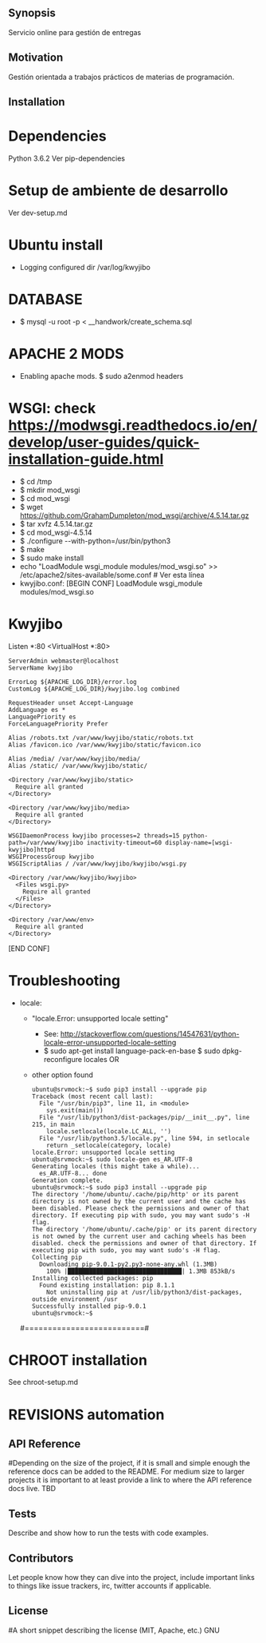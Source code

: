 ## Synopsis

Servicio online para gestión de entregas

## Motivation

Gestión orientada a trabajos prácticos de materias de programación.

## Installation

# Dependencies
Python 3.6.2
Ver pip-dependencies


# Setup de ambiente de desarrollo
Ver dev-setup.md


# Ubuntu install

  * Logging configured dir
    /var/log/kwyjibo

  # DATABASE
  * $ mysql -u root -p < __handwork/create_schema.sql

  # APACHE 2 MODS
  * Enabling apache mods.
    $ sudo a2enmod headers


  # WSGI: check https://modwsgi.readthedocs.io/en/develop/user-guides/quick-installation-guide.html
  * $ cd /tmp
  * $ mkdir mod_wsgi
  * $ cd mod_wsgi
  * $ wget https://github.com/GrahamDumpleton/mod_wsgi/archive/4.5.14.tar.gz
  * $ tar xvfz 4.5.14.tar.gz
  * $ cd mod_wsgi-4.5.14
  * $ ./configure --with-python=/usr/bin/python3
  * $ make
  * $ sudo make install
  * echo "LoadModule wsgi_module modules/mod_wsgi.so" >> /etc/apache2/sites-available/some.conf  # Ver esta línea
  * kwyjibo.conf:
[BEGIN CONF]
LoadModule wsgi_module modules/mod_wsgi.so

# Kwyjibo
Listen *:80
<VirtualHost *:80>

    ServerAdmin webmaster@localhost
    ServerName kwyjibo

    ErrorLog ${APACHE_LOG_DIR}/error.log
    CustomLog ${APACHE_LOG_DIR}/kwyjibo.log combined

    RequestHeader unset Accept-Language
    AddLanguage es *
    LanguagePriority es
    ForceLanguagePriority Prefer

    Alias /robots.txt /var/www/kwyjibo/static/robots.txt
    Alias /favicon.ico /var/www/kwyjibo/static/favicon.ico

    Alias /media/ /var/www/kwyjibo/media/
    Alias /static/ /var/www/kwyjibo/static/

    <Directory /var/www/kwyjibo/static>
      Require all granted
    </Directory>

    <Directory /var/www/kwyjibo/media>
      Require all granted
    </Directory>

    WSGIDaemonProcess kwyjibo processes=2 threads=15 python-path=/var/www/kwyjibo inactivity-timeout=60 display-name=[wsgi-kwyjibo]httpd
    WSGIProcessGroup kwyjibo
    WSGIScriptAlias / /var/www/kwyjibo/kwyjibo/wsgi.py

    <Directory /var/www/kwyjibo/kwyjibo>
      <Files wsgi.py>
        Require all granted
      </Files>
    </Directory>

    <Directory /var/www/env>
      Require all granted
    </Directory>
</VirtualHost>
[END CONF]




  # Troubleshooting
  * locale:
    * "locale.Error: unsupported locale setting"
      * See: http://stackoverflow.com/questions/14547631/python-locale-error-unsupported-locale-setting
      * $ sudo apt-get install language-pack-en-base
        $ sudo dpkg-reconfigure locales
    OR
    * other option found

          ubuntu@srvmock:~$ sudo pip3 install --upgrade pip
          Traceback (most recent call last):
            File "/usr/bin/pip3", line 11, in <module>
              sys.exit(main())
            File "/usr/lib/python3/dist-packages/pip/__init__.py", line 215, in main
              locale.setlocale(locale.LC_ALL, '')
            File "/usr/lib/python3.5/locale.py", line 594, in setlocale
              return _setlocale(category, locale)
          locale.Error: unsupported locale setting
          ubuntu@srvmock:~$ sudo locale-gen es_AR.UTF-8
          Generating locales (this might take a while)...
            es_AR.UTF-8... done
          Generation complete.
          ubuntu@srvmock:~$ sudo pip3 install --upgrade pip
          The directory '/home/ubuntu/.cache/pip/http' or its parent directory is not owned by the current user and the cache has been disabled. Please check the permissions and owner of that directory. If executing pip with sudo, you may want sudo's -H flag.
          The directory '/home/ubuntu/.cache/pip' or its parent directory is not owned by the current user and caching wheels has been disabled. check the permissions and owner of that directory. If executing pip with sudo, you may want sudo's -H flag.
          Collecting pip
            Downloading pip-9.0.1-py2.py3-none-any.whl (1.3MB)
              100% |████████████████████████████████| 1.3MB 853kB/s 
          Installing collected packages: pip
            Found existing installation: pip 8.1.1
              Not uninstalling pip at /usr/lib/python3/dist-packages, outside environment /usr
          Successfully installed pip-9.0.1
          ubuntu@srvmock:~$ 

    #==========================#

# CHROOT installation
See chroot-setup.md

# REVISIONS automation


## API Reference

#Depending on the size of the project, if it is small and simple enough the reference docs can be added to the README. For medium size to larger projects it is important to at least provide a link to where the API reference docs live.
TBD

## Tests

Describe and show how to run the tests with code examples.

## Contributors

Let people know how they can dive into the project, include important links to things like issue trackers, irc, twitter accounts if applicable.

## License

#A short snippet describing the license (MIT, Apache, etc.)
GNU
